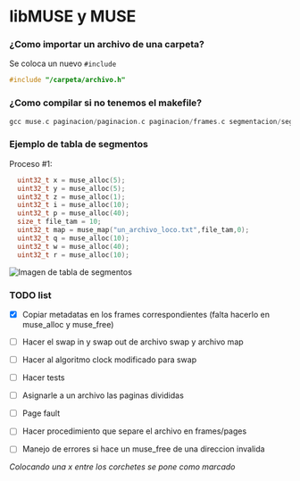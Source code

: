 # libMUSE y MUSE
### ¿Como importar un archivo de una carpeta?
Se coloca un nuevo `#include`
```C
#include "/carpeta/archivo.h"
```

### ¿Como compilar si no tenemos el makefile?
```C
gcc muse.c paginacion/paginacion.c paginacion/frames.c segmentacion/segmentacion.c utils/utils.c -o muse -lcommons
```

### Ejemplo de tabla de segmentos
Proceso #1:

```C
  uint32_t x = muse_alloc(5);
  uint32_t y = muse_alloc(5);
  uint32_t z = muse_alloc(1);
  uint32_t i = muse_alloc(10);
  uint32_t p = muse_alloc(40);
  size_t file_tam = 10;
  uint32_t map = muse_map("un_archivo_loco.txt",file_tam,0);
  uint32_t q = muse_alloc(10);
  uint32_t w = muse_alloc(40);
  uint32_t r = muse_alloc(10);
```
![Imagen de tabla de segmentos](https://i.ibb.co/SQqQH2v/adklsjdal-Page-3-2.png)

### TODO list
- [X] Copiar metadatas en los frames correspondientes (falta hacerlo en muse_alloc y muse_free)
- [ ] Hacer el swap in y swap out de archivo swap y archivo map
- [ ] Hacer al algoritmo clock modificado para swap
- [ ] Hacer tests
- [ ] Asignarle a un archivo las paginas divididas
- [ ] Page fault
- [ ] Hacer procedimiento que separe el archivo en frames/pages
- [ ] Manejo de errores si hace un muse_free de una direccion invalida 


*Colocando una x entre los corchetes se pone como marcado*

